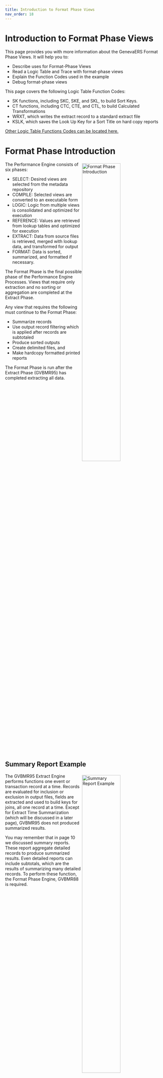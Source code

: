 ```yaml
---
title: Introduction to Format Phase Views
nav_order: 18
---
```


# Introduction to Format Phase Views

This page provides you with more information about the GenevaERS Format Phase Views.  It will help you to: 
- Describe uses for Format-Phase Views 
- Read a Logic Table and Trace with format-phase views 
- Explain the Function Codes used in the example
- Debug format-phase views 

This page covers the following Logic Table Function Codes:
- SK functions, including SKC, SKE, and SKL, to build Sort Keys. 
- CT functions, including CTC, CTE, and CTL, to build Calculated Transformations
- WRXT, which writes the extract record to a standard extract file
- KSLK, which saves the Look Up Key for a Sort Title on hard copy reports

[Other Logic Table Functions Codes can be located here.](Intro11a_Logic_Table_Function_Codes.md)

<div style="clear: right" >

# Format Phase Introduction

<img style="float: right;" width="50%" vspace="5" alt="Format Phase Introduction" src=images/Module17-Format_Phase_Views/Module17_Slide4.jpeg title="Format Phase Introduction"/>

The Performance Engine consists of six phases:  
- SELECT: Desired views are selected from the metadata repository
- COMPILE: Selected views are converted to an executable form
- LOGIC: Logic from multiple views is consolidated and optimized for execution 
- REFERENCE: Values are retrieved from lookup tables and optimized for execution 
- EXTRACT: Data from source files is retrieved, merged with lookup data, and transformed for output
- FORMAT: Data is sorted, summarized, and formatted if necessary.  

The Format Phase is the final possible phase of the Performance Engine Processes.  Views that require only extraction and no sorting or aggregation are completed at the Extract Phase. 

Any view that requires the following must continue to the Format Phase:
- Summarize records
- Use output record filtering which is applied after records are subtotaled
- Produce sorted outputs
- Create delimited files, and
- Make hardcopy formatted printed reports

The Format Phase is run after the Extract Phase (GVBMR95) has completed extracting all data. 

<div style="clear: right" >

## Summary Report Example

<img style="float: right;" width="50%" vspace="5" alt="Summary Report Example" src=images/Module17-Format_Phase_Views/Module17_Slide5.jpeg title="Summary Report Example"/>

The GVBMR95 Extract Engine performs functions one event or transaction record at a time.  Records are evaluated for inclusion or exclusion in output files, fields are extracted and used to build keys for joins, all one record at a time.  Except for Extract Time Summarization (which will be discussed in a later page), GVBMR95 does not produced summarized results.  

You may remember that in page 10 we discussed summary reports.  These report aggregate detailed records to produce summarized results.  Even detailed reports can include subtotals, which are the results of summarizing many detailed records.  To perform these function, the Format Phase Engine, GVBMR88 is required.

<div style="clear: right" >

## Format Phase Overview

<img style="float: right;" width="50%" vspace="5" alt="Format Phase Overview" src=images/Module17-Format_Phase_Views/Module17_Slide6.jpeg title="Format Phase Overview"/>

Extracted data is passed in a special format, called the GenevaERS Standard Extract File, from the Extract Phase to the Format Phase.  Creating this format requires unique Logic Table Functions in the Extract Phase.  In this page we will focus on these Format Phase logic table functions and introduce the Extract File Format.

<div style="clear: right" >

<img style="float: right;" width="50%" vspace="5" alt="Format Phase Processing" src=images/Module17-Format_Phase_Views/Module17_Slide7.jpeg title="Format Phase Processing"/>

The Extract Engine, GVBMR95 is a parallel processing engine, yet the Format Phase, GVBMR88 is not; it processes only one Extract Work File.  Yet that extract file can contain the extracted records for multiple views.  Each GVBMR88 execution can produce multiple extract files. The final output for each view is produced by only one format engine execution.

In this example the extract file on the left has the extracted records for views 2, 3 and 4, while the one on the right has the records for views 8, 9 and 10.  The GVBMR88 execution on the left produces the output for view 2, 3 and 4, while the one on the right produces the output for view 8, 9 and 10.

<div style="clear: right" >

<img style="float: right;" width="50%" vspace="5" alt="Extract Work File" src=images/Module17-Format_Phase_Views/Module17_Slide8.jpeg title="Extract Work File"/>

As previously mentioned, GVBMR95 creates a specially formatted extract file and there can be one or more created based on how the data needs to be processed.  The extract file to be used by each view is assigned in the view parameters screen, the Extract Phase Tab.  

The Extract Engine concatenates the assigned number to the value “EXTR” with three digits representing the Extract Work File Number, beginning with zeros if necessary to form the DD Name to be used.  It also concatenates this number with the value “SORT” to write the parameters specifying how the views should be sorted.

This example uses Extract Work File Number 1. The extract records will then be written to the file assigned to the DD Name EXTR001, and the sort parameters to SORT001.  These two files must be passed via the JCL as SORTIN and SYSIN files respectively to the Format Engine GVBMR88.  

<div style="clear: right" >

# Extract File Format

<img style="float: right;" width="50%" vspace="5" alt="Extract File Format" src=images/Module17-Format_Phase_Views/Module17_Slide9.jpeg title="Extract File Format"/>

The Format Phase Extract record has a standard format for all views.  This specialized format allows for very efficient processing of Format Phase views.  The Extract and Format engines have clearly defined functions, such that steps are not repeated between the two engines. The extract file format prepares the data to be sorted and summarized. 

The record contains the following segments:  
- The control area contains values that describe the rest of the record, like the number of GenevaERS view columns on this record, and the length of the sort key. The last field in the control area is the view number.
- The Sort Key or SK area contains the values the user has specified the output file should be sorted and/or grouped by.
- The Data Transform or DT area contains alphabetic and alphanumeric and numeric column data that is not used in a format time calculation, including sub-totaling, or format time selection logic.
- The Calculated Transform or CT area contains column data that is either used in a format time calculation, including sub-totaling, or format time selection logic.

The sample data is shown in HEX mode.  The first row is the display format, and the next two lines show a half a byte each, first (top line) and last (bottom line).  This shows packed and non-printable characters.

<div style="clear: right" >

## Sort Keys

<img style="float: right;" width="50%" vspace="5" alt="Example View Sort Keys" src=images/Module17-Format_Phase_Views/Module17_Slide10.jpeg title="Example View Sort Keys"/>

In this page, we will use the view shown here as the example view.  This view includes a simply lookup for record level filtering.  Record level filtering does not affect the format of the extracted records.

This view has 7 columns.  The first three columns are sort keys, highlighted by the yellow sort key indicator.  In other words the view output will be sorted by the values in these three columns.  The records will be sorted first by the Format value in column 1, then the Store ID value in column 2, and finally by the Gender Code in column 3.  We know this because of the #1, #2, and #3 showing the sort key position.

<div style="clear: right" >

## Calculated Columns

<img style="float: right;" width="50%" vspace="5" alt="Example View Calculated Columns" src=images/Module17-Format_Phase_Views/Module17_Slide11.jpeg title="Example View Calculated Columns"/>

Columns 4 and 5 contain data that requires a calculation.  In this case, they are to be summed, to produce the total for a change in the sort key value.  Thus the data required for these calculations will be placed in the Calculated Transform or CT area of the extract record.  

<div style="clear: right" >

## Data Columns

<img style="float: right;" width="50%" vspace="5" alt="Example View Data Columns" src=images/Module17-Format_Phase_Views/Module17_Slide12.jpeg title="Example View Data Columns"/>

Columns 6 and 7 are date fields which are not used in a calculation.  They do not have Format Phase Filtering logic, subtotals or any column calculations.  The data for these columns will be placed in the Data Transform area, or DT columns area of the extract record.

Note that the view columns can be constructed in any order needed for the final output.  The columns will be reordered into either Sort, DT or CT columns in the extract file, but then will be reordered for the final output at the end of Format Phase processing.

<div style="clear: right" >

# Example View Logic Table

<img style="float: right;" width="50%" vspace="5" alt="Logic Table" src=images/Module17-Format_Phase_Views/Module17_Slide13.jpeg title="Logic Table"/>

This is the logic table produced by our sample view.  The first functions of this view include record level filters which test a join to ensure only records which are found are included in the output.

<div style="clear: right" >

## Logic Table SK functions

<img style="float: right;" width="50%" vspace="5" alt="Logic Table SK functions" src=images/Module17-Format_Phase_Views/Module17_Slide14.jpeg title="Logic Table SK functions"/>

Sort columns, which populate the Sort Area of the Extract Record, use SK functions to move selected fields and constants to the extract record.  These functions follow a familiar pattern.  SKE functions move data from the Event File to the sort area, where as SKL move Looked-up field values, and SKC move constants.  The sort sequence number is shown in the Sequence Number column.

In this example the first column is a constant value SKC Sort Key Constant.  This places the constant “TRN01” in the first sort position; because this is a constant with no logic functions, all values on the output file from this view will be the same.  

Column 2 moves the Store ID field from an event file field using the SKE Sort Key, Event File Field function.

Column 3 moves the gender code, either an “M” or an “F” from the customer file through a looked up value using an SKL Sort Key Lookup Field function

Note that the entire length of the Sort Key Area is 9 bytes, also indicated in the Logic Table by the SK Length comment on the NV row.

<div style="clear: right" >

## Logic Table CT and DT functions

<img style="float: right;" width="50%" vspace="5" alt="Logic Table CT and DT functions" src=images/Module17-Format_Phase_Views/Module17_Slide15.jpeg title="Logic Table SK functions"/>

Calculated Transforms, CT columns, also follow the same pattern.  Constants are moved via CTC, CT Column from Constant functions, Event File Fields using CTE CT Column from Event File Field functions, and looked up values using the CTL CT Column from Looked-up Field function.  

Our example view contains a constant value with the CTC function for Column 4.  This is a record count, adding a value of 1 to each record.  Column 5 is an Event File Field value from the CTE function, the Order Amount.  It does not contain a looked up CT value, so no CTL is shown.  

Note that the final two columns, containing our Data Transform values, use DT functions to populate the extract record.  Both these columns are the customer date birth.

<div style="clear: right" >

## Logic Table WRXT Function

<img style="float: right;" width="50%" vspace="5" alt="Logic Table WRXT Function" src=images/Module17-Format_Phase_Views/Module17_Slide16.jpeg title="Logic Table WRXT Function"/>

Note that the WR, or Write Function, also changes when writing to a standard extract file.  Instead of a WRIN function to copy the input record to the extract file, or the WRDT function to write only the DT column data area of the extract record to the output file, the WRXT function writes the entire standard Extract Record to the extract file.  The sequence number following this instruction contains the file number the extract record should be written to.  

In this example, the extract record contains the control area, Sort Data (9 bytes in length) containing “TRN01001M”, two dates in the DT area of the record, and two CT Columns containing packed data.  This record is written in this instance to Extract File 1.

Next we’ll examine the Logic Table Trace, and the extract record as it is built

<div style="clear: right" >

# Logic Table Trace 

## SK Functions

<img style="float: right;" width="50%" vspace="5" alt="Input Record 1 – SK Functions" src=images/Module17-Format_Phase_Views/Module17_Slide17.jpeg title="Input Record 1 – SK Functions"/>

When processing the first record, the Logic Table Trace shows the results of these logic table functions. In this example, the SKC constant value of TRN01 is stored in the first position because it is the first sorted field. The Event File Field value of 001 is stored next, and the Looked-up value of M is stored after that.  

<div style="clear: right" >

## SK Sort Order

<img style="float: right;" width="50%" vspace="5" alt="Trace Input Record 1 – SK Sort Order" src=images/Module17-Format_Phase_Views/Module17_Slide18.jpeg title="Trace Input Record 1 – SK Sort Order"/>

If we had simply changed the Sort Key order—the values shown in Yellow in the columns—such that the Gender CD had a #1 as the first sort key, and Format had a #2, and Store ID a #3, the position of the values in the final output file would not change.  

But the order of the rows in the file may well have changed after being sorted.  This is because the file would be sorted first by Gender Code, then by Format, and last by Store ID.  Thus all F values would be at the top of the file followed by all M values.  To accomplish this, the Gender code would have been moved to the first position in the extract file for sorting.  The Format Engine would have moved this value back to the 9th position in the output file.  

<div style="clear: right" >

## CT Functions

<img style="float: right;" width="50%" vspace="5" alt="Trace Input Record 1 – CT Functions" src=images/Module17-Format_Phase_Views/Module17_Slide19.jpeg title="Trace Input Record 1 – CT Functions"/>

The Extract Engine formats CT data into an efficient format for the calculations in the Format Engine.  This format is Packed 12 bytes which can hold 23 digits.  The last 8 digits are always fixed decimal points.  The value is also preceded by a binary half word (two bytes) containing the column identifier.  

Column values of all zeros are not stored in the extract record, to conserve space and processing time. Because of this sometimes no CT data is stored for a specific column.  Thus all CT columns are on the end of the extract record, allowing the record length to vary.  

In this example, the constant from the CTC function of 1.00000000 is stored immediately after the binary column identifier of 4.  The Event File Field value from the CTE function of 58.25 is stored immediately after the binary column identifier of 5.  

<div style="clear: right" >

## DT Functions

<img style="float: right;" width="50%" vspace="5" alt="Trace Input Record 1 – DT Functions" src=images/Module17-Format_Phase_Views/Module17_Slide20.jpeg title="Trace Input Record 1 – DT Functions"/>

The DT functions move data to the space between the SK area and the CT area.  These functions were used in the earlier page explaining the Extract Only view, with the WRDT function.  The WRDT function only writes the data in the DT Area of the Extract Record.  

Data is moved to the appropriate area of the extract record no matter the order of the Logic Table functions in the Logic Table.  For example, if the first columns of the view are CT columns, the CT area of the record will be populated.  

In this example, the two dates are moved to the DT area of the extract record even though they contain only numeric values.  CT columns are reserved for columns which require calculations, subtotaling, or Format Phase selection logic.  Numeric data simply placed in the output file are placed in the DT area of the extract record.

<div style="clear: right" >

## WRXT Control Area

<img style="float: right;" width="50%" vspace="5" alt="Trace Input Record 1 – WRXT Control Area" src=images/Module17-Format_Phase_Views/Module17_Slide21.jpeg title="Trace Input Record 1 – WRXT Control Area"/>

The WRXT row adds information to the front of the Extract Record.  This includes total record length, length of the SK and DT areas, counts of CT columns.  These control fields are used by the Format Engine to process the extract record.

The last field in this area, just prior to the SK area, is a binary version of the View Number.  It is stored as binary to conserve space in the extract file, optimizing IO and storage.  The view number is multiplied by 2, 1 added and then converted to binary.  Thus in this example, View 143 * 2 = 286 + 1 = 287 converted to binary is 11F.  This formula allows a header record (discussed later) to be sorted to the top of the view.

<div style="clear: right" >

## Trace Input Record 2

<img style="float: right;" width="50%" vspace="5" alt="Trace Input Record 2" src=images/Module17-Format_Phase_Views/Module17_Slide22.jpeg title="Trace Input Record 2"/>

In standard mode, the Extract Engine does not perform any summarization.  Thus as event file record 2 is read and passes record filtering, a second extract record is written.  

If only one view is running, the records will be written in the same order as they are in the input file, which may have no relationship to the required sort order for the view.  If more than one view is reading and selecting records from the event file, the second record may be the same input record extracted for another view, with completely different view sort criteria.

The end result is that the order of the records in the extract file is unpredictable, particularly if views share extract files while running in parallel.

<div style="clear: right" >

## Header and Control Records

<img style="float: right;" width="50%" vspace="5" alt="Header and Control Records" src=images/Module17-Format_Phase_Views/Module17_Slide23.jpeg title="Header and Control Records"/>

Standard Extract Files—which are those that are processed by the Format Engine—contain Control and Header Records. Each record contains processing information, such as control record counts, the Run Date, etc. for use by the Format Engine. 

One Header Record is produced for each view writing to this standard extract file.  The View Number on the Header Record is one less than the extracted event records (in this example 11E rather than 11F). Thus the formula for the view ID on each extract record.  Only one Control Record is written to each Standard Extract File.  The Control record has a view ID of 0.

Writing header and control records to extract files is is done if the extract file number is less than or equal to the Extract Engine JCL STDEXTR=nnn parameter, where nnn is the file count. For example if a 5 views write to records to EXTR002 DD Name, and the STDEXTR parameter is 2, the file would receive 5 header records and 1 control record. 

<div style="clear: right" >

## Sorted and Resulting Records

<img style="float: right;" width="50%" vspace="5" alt="Sorted and Resulting Records" src=images/Module17-Format_Phase_Views/Module17_Slide24.jpeg title="Sorted and Resulting Records"/>

The Extract Engine writes records in a random order.  The Extract File is sorted before being used by the Format Engine.  The Format Engine then summarizes like record by the sort key, and writes the records in order to the output file.  

The Extract File is always sorted by the combination of the View Number, in the control area of the extract record, and the Sort Key data area. Even though the Header and Control Records are the next to last records in the extract file, the lower View Numbers cause them to sort above all the records for this view, with the Control Record on top for Format Engine processing.  

The data in the Extract records are moved to the final output columns and formatted correctly, for example by applying masks to numeric data.  In this example, the CT data is moved before the DT data and decimal points are inserted.  

Note also that in summary outputs, data in DT columns can be unpredictable.  If different DT values are extracted for the same sort key combination, which value will be placed on the output file cannot be guaranteed. For example, if there are two different dates in the file 1/1/2014 and 4/15/2014, either may appear on the final record.  Thus typically summary files only contain Sort Key and CT data.  

<div style="clear: right" >

## Sort Order

<img style="float: right;" width="50%" vspace="5" alt="Sort Order" src=images/Module17-Format_Phase_Views/Module17_Slide25.jpeg title="Sort Order"/>

No matter what sort order is specified in the view for sort fields, GenevaERS always instructs the Sort Utility to sort the file in Ascending order.  This is necessary because of the mixture of ascending and descending fields within the same view or across different views.  

To create descending sorts, GenevaERS converts descending data in the extract file to it’s “2’s complement” which simplifies sorting.  When sorted and then converted out of 2’s complement, the data will appear in descending order.

In this example, we changed the sort order on the Gender Code from Ascending (in the top example) to Descending (in the bottom example).  The 2’s complement of M and F are unprintable characters with a hex values of “2B” and “39” respectively.  Because “2B” is less than “39”, the “M” records move to the top of the extract file.  Thus when the data is converted out of 2’s complement, the file output shows M before F, a descending sort.

<div style="clear: right" >

## Single Extract File, Multiple Views

<img style="float: right;" width="50%" vspace="5" alt="Single Extract File, Multiple Views" src=images/Module17-Format_Phase_Views/Module17_Slide26.jpeg title="Single Extract File, Multiple Views"/>

Multiple views can share an extract file.  Because the sort parameters include the View Number at the front of the sort criteria through the length of the longest sort key, sorting causes all the records for a view to be sorted together, and all records for a view to be placed in the sort order specified by the view.  

The Extract Engine dynamically builds the sort criteria parameters for each extract file, inserting the longest sort key length for views writing to the extract file.

In this example, the extract file contains records for view 11F and 22E.  The sort parameters are now lengthened to include the additional three bytes of sort key data required by view 22E.  After sorting the file, the Control Record is followed by the Header Record for view 11F, and all the extracted data for that view in sorted order including the Gender Code, then the Control Record for view 22E followed by it’s extracted data also in order by the sort key.

<div style="clear: right" >

# Format Phase Sort Exit Processing

<img style="float: right;" width="50%" vspace="5" alt="Format Phase Sort Exit Processing" src=images/Module17-Format_Phase_Views/Module17_Slide27.jpeg title="Format Phase Sort Exit Processing"/>

To avoid writing the sorted extract file, and then reading this file again for summarization and formatting, GVBMR88 calls the Sort Utility as a “Sort Exit.”  This allows the sort utility to pass the sorted records to GVBMR88 a record at a time after completing the sort, instead of writing them to disk, thus avoiding a pass of the extract file.  In other words, the sorted records are a virtual file that is never actually written to disk.

The Sort Utility also prints a control report.  This example shows some of the key messages, including noting the utility is running as an exit to “MR88”, the sort parameters that were generated by the Extract Engine, the number of records sorted.  Records are “deleted” from the virtual file by GVBMR88 as it produces the final output file.

<div style="clear: right" >

# Control Reports

<img style="float: right;" width="50%" vspace="5" alt="Control Reports" src=images/Module17-Format_Phase_Views/Module17_Slide28.jpeg title="Control Reports"/>

The Format Engine also produces a control report at the end of it’s execution.  This control report shows the number of records read from the input file, the number of records written to various types of format files, and the number of records written to view specific output files.  The total records read by GVBMR88 should equal the number of records written by the Extract Engine.  

In this example, 12 records were written to the extract file, and all 12 were read by the Format Engine.  The final output file for view 143 was 2 summarized records.

<div style="clear: right" >

# Format Phase Functions

<img style="float: right;" width="50%" vspace="5" alt="Format Phase Functions" src=images/Module17-Format_Phase_Views/Module17_Slide29.jpeg title="Format Phase Functions"/>

Not all GenevaERS functions are specified in the logic table.  For example, column calculations using column numbers are not specified in the logic table.  Other functions include column spacing, creating hard copy report formatting, subtotaling, and summarizing.  All these parameters are passed to GVBMR88 in the View Definition Parameter or VDP file and performed during the format phase.

This screen shot shows the VDP parameters used by GVBMR88, including column definition sizes and formats.  This report is printed at the end of the Format Phase.  The highlighted area for Column 7 contains a column calculation.  The logic for this calculation is “Column 6 divided by Column 5”

<div style="clear: right" >

## Key Save Lookup KSLK Function

<img style="float: right;" width="50%" vspace="5" alt="Format Phase Functions" src=images/Module17-Format_Phase_Views/Module17_Slide30.jpeg title="Format Phase Functions"/>

One last specialized Logic Table function should be mentioned.  The Format Engine does one type of join, for one format of output:  Sort Titles (descriptions of sorted key values) on hard copy reports.  These GVBMR88 look-ups though are not multiple level joins.  They are simply the last step in the Join process to obtain the sort title.  

The Format Engine does not perform any of the LKLR, LKE or other functions to do the join.  Rather it receives the fully formed key as an area of the Sort Key Area.  Saving this key in the sort key area of the extract record.  The Format Engine then performs the lookup to find the sort title.

In this example, the KSLK function save the lookup key of 0001 into the Sort Title Key Save area of the extract record.  GVBMR88 then uses this key to search for customer e-mail addresses to place next to customer numbers in the hard copy report.  


<div style="clear: right" >

# Function Overview

<img style="float: right;" width="50%" vspace="5" alt="Function Overview" src=images/Module17-Format_Phase_Views/Module17_Slide31.jpeg title="Function Overview"/>

This page has introduced the following Logic Table Function Code:
- SK functions, including SKC, SKE, and SKL, to build Sort Keys. 
- CT functions, including CTC, CTE, and CTL, to build Calculated Transformations
- WRXT, which writes the extract record to a standard extract file
- KSLK, which saves the Look Up Key for a Sort Title on hard copy reports

[Click here to access the list of the most common Logic Table Functions for reference.](Intro11a_Logic_Table_Function_Codes.md)

<div style="clear: right" > 

# Links

Place following text in the topic:  
    ````
    [Topic A](TopicA)
    ````

The link displays as:   
[Topic A](TopicA)